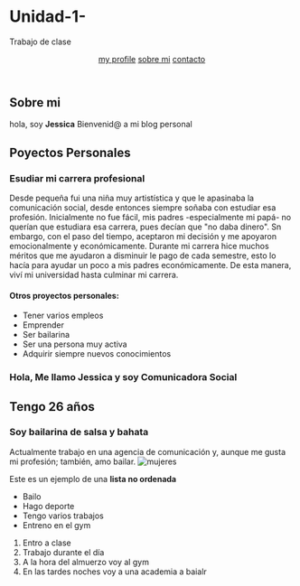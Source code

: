 # Unidad-1-
Trabajo de clase 
<!DOCTYPE html>
<html lang="en">
<head>
    <meta charset="UTF-8">
    <meta name="viewport" content="width=device-width, initial-scale=1.0">
    <meta name="author" content="nombredelautor">
    <title>Jessica</title>
</head>
<body>
    <header> 
        <nav>
        <a href="index.html">my profile</a>
        <a href="sobre-mi.html">sobre mi</a>
        <a href="Contacto">contacto</a>
        </nav>
    </header>
         <main>
            <section id="sobre-mi">
                <h2>Sobre mi</h2>
                <p>hola, soy <b>Jessica</b> Bienvenid@ a mi blog personal</p>
            </section>
            <section id="sobremi">
                <h2>Poyectos Personales</h2>
                <h3>Esudiar mi carrera profesional</h3>
                <p>Desde pequeña fui una niña muy artistística y que le apasinaba la comunicación social, desde entonces siempre soñaba con estudiar esa profesión. 
                Inicialmente no fue fácil, mis padres -especialmente mi papá- no querían que estudiara esa carrera, pues decían que "no daba dinero". Sn embargo, con el paso del tiempo, aceptaron mi decisión y me apoyaron emocionalmente y económicamente. 
                Durante mi carrera hice muchos méritos que me ayudaron a disminuir le pago de cada semestre, esto lo hacía para ayudar un poco a mis padres económicamente. De esta manera, viví mi universidad hasta culminar mi carrera.</p>
                <h4>Otros proyectos personales:</h4>
                <ul>
                    <li>Tener varios empleos</li>
                    <li>Emprender</li>
                    <li>Ser bailarina</li>
                    <li>Ser una persona muy activa</li>
                    <li>Adquirir siempre nuevos conocimientos</li>
                </ul>
            </section>
            <section> 
                 <article> 
                     <h1>Hola, Me llamo Jessica y soy Comunicadora Social</h1>
                     <h2>Tengo 26 años</h2>
                     <h3>Soy bailarina de salsa y bahata</h3>
                     <p> Actualmente trabajo en una agencia de comunicación y, aunque me gusta mi profesión; también, amo bailar.
                        <img src="img/Iagen mujeres.PNG" alt="mujeres"></p>
                    </article>
            </section>
            <section> 
                <p> Este es un ejemplo de una <strong> lista no ordenada </strong>  </p>
                <ul>
                    <li> Bailo </li>
                    <li> Hago deporte </li>
                    <li> Tengo varios trabajos </li>
                    <li> Entreno en el gym </li>
                </ul>
                <ol>
                    <li> Entro a clase </li>
                    <li> Trabajo durante el día </li>
                    <li> A la hora del almuerzo voy al gym</li>
                    <li> En las tardes noches voy a una academia a baialr </li>
                </ol>
            </section>
    </main>
</body>
